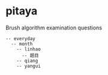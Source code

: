 # pitaya

Brush algorithm examination questions

```
-- everyday
  -- month
    -- linhao
      -- 题目
    -- qiang
    -- yangui
```

